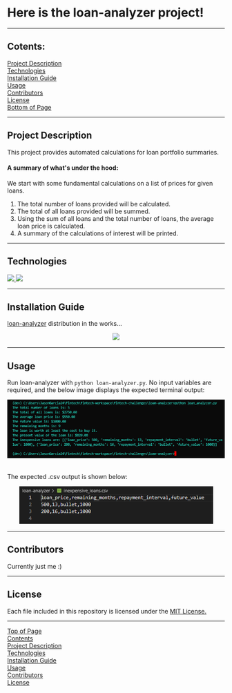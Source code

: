 # <a id="Top-of-Page">Here is the loan-analyzer project!</a>
***
## <a id="Contents">Cotents:</a>
[Project Description](#Project-Description)<br>
[Technologies](#Technologies)<br>
[Installation Guide](#Installation-Guide)<br>
[Usage](#Usage)<br>
[Contributors](#Contributors)<br>
[License](#License)<br>
[Bottom of Page](#Bottom-of-Page)<br>
***
## <a id="Project-Description">Project Description</a>
This project provides automated calculations for loan portfolio summaries.

#### A summary of what's under the hood:
We start with some fundamental calculations on a list of prices for given loans.
1. The total number of loans provided will be calculated.
2. The total of all loans provided will be summed.
3. Using the sum of all loans and the total number of loans, the average loan price is calculated.
4. A summary of the calculations of interest will be printed.
***
## <a id="Technologies">Technologies</a>
<a href="https://docs.python.org/release/3.7.10/"><img src="https://img.shields.io/badge/python-3.7.10%2B-green">
<a href="https://jupyter-notebook.readthedocs.io/en/stable/"><img src="https://img.shields.io/badge/jupyter--notebook-6.4.0-blue"></a>
***
## <a id="Installation-Guide">Installation Guide</a>
<a href="https://github.com/jasonjgarcia24/loan-analyzer">loan-analyzer</a> distribution in the works...<br>
    
<center><img src="https://media.giphy.com/media/k7LxZAzC9V70s/giphy.gif" /></center>

***
## <a id="Usage">Usage</a>
Run loan-analyzer with `python loan-analyzer.py`. No input variables are required, and the below image displays the expected terminal output:<br>
<center><img src="img/python_loan-analyzer_call.png" title="Terminal results of loan-analyzer.py" /></center><br>

The expected .csv output is shown below:<br>
<center><img src="img/loan-analyzer_output-csv.png" title="CSV results of loan-analyzer.py" /></center>

***
## <a id="Contributors">Contributors</a>
Currently just me :)<br>
***
## <a id="License">License</a>
Each file included in this repository is licensed under the <a href="https://github.com/jasonjgarcia24/loan-analyzer/blob/main/LICENSE">MIT License.</a>
***
[Top of Page](#Top-of-Page)<br>
[Contents](#Contents)<br>
[Project Description](#Project-Description)<br>
[Technologies](#Technologies)<br>
[Installation Guide](#Installation-Guide)<br>
[Usage](#Usage)<br>
[Contributors](#Contributors)<br>
[License](#License)<br>
<a id="Bottom-of-Page"></a>
